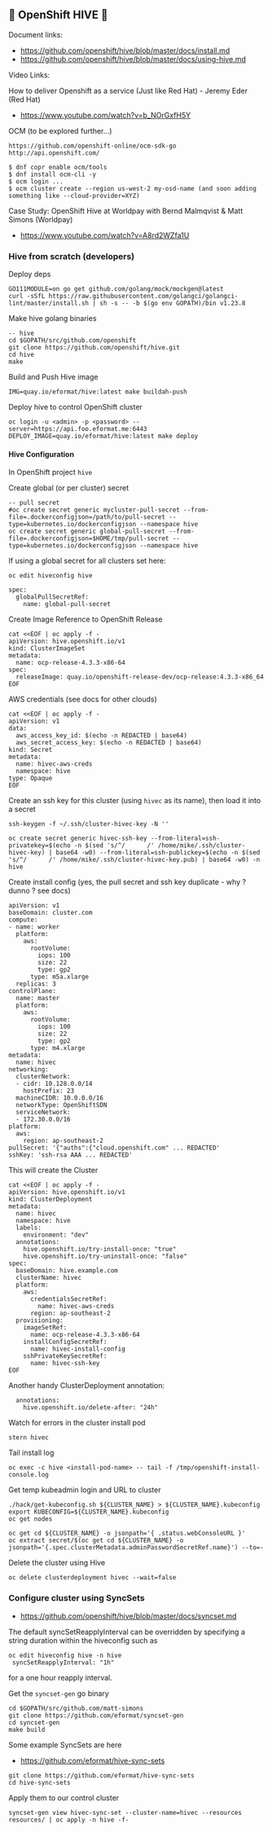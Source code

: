 ## 🐝 OpenShift HIVE 🐝

Document links:

- https://github.com/openshift/hive/blob/master/docs/install.md
- https://github.com/openshift/hive/blob/master/docs/using-hive.md

Video Links:

How to deliver Openshift as a service (Just like Red Hat) - Jeremy Eder (Red Hat)
- https://www.youtube.com/watch?v=b_NOrGxfH5Y

OCM (to be explored further...)
```
https://github.com/openshift-online/ocm-sdk-go
http://api.openshift.com/

$ dnf copr enable ocm/tools
$ dnf install ocm-cli -y
$ ocm login ...
$ ocm cluster create --region us-west-2 my-osd-name (and soon adding something like --cloud-provider=XYZ)
```

Case Study: OpenShift Hive at Worldpay with Bernd Malmqvist & Matt Simons (Worldpay)
- https://www.youtube.com/watch?v=A8rd2WZfa1U

### Hive from scratch (developers)

Deploy deps
```
GO111MODULE=on go get github.com/golang/mock/mockgen@latest
curl -sSfL https://raw.githubusercontent.com/golangci/golangci-lint/master/install.sh | sh -s -- -b $(go env GOPATH)/bin v1.23.8
```

Make hive golang binaries
```
-- hive
cd $GOPATH/src/github.com/openshift
git clone https://github.com/openshift/hive.git
cd hive
make
```

Build and Push Hive image
```
IMG=quay.io/eformat/hive:latest make buildah-push
```

Deploy hive to control OpenShift cluster
```
oc login -u <admin> -p <password> --server=https://api.foo.eformat.me:6443
DEPLOY_IMAGE=quay.io/eformat/hive:latest make deploy
```

#### Hive Configuration

In OpenShift project `hive`

Create global (or per cluster) secret
```
-- pull secret
#oc create secret generic mycluster-pull-secret --from-file=.dockerconfigjson=/path/to/pull-secret --type=kubernetes.io/dockerconfigjson --namespace hive
oc create secret generic global-pull-secret --from-file=.dockerconfigjson=$HOME/tmp/pull-secret --type=kubernetes.io/dockerconfigjson --namespace hive
```

If using a global secret for all clusters set here:
```
oc edit hiveconfig hive

spec:
  globalPullSecretRef:
    name: global-pull-secret
```

Create Image Reference to OpenShift Release
```
cat <<EOF | oc apply -f -
apiVersion: hive.openshift.io/v1
kind: ClusterImageSet
metadata:
  name: ocp-release-4.3.3-x86-64
spec:
  releaseImage: quay.io/openshift-release-dev/ocp-release:4.3.3-x86_64
EOF
```

AWS credentials (see docs for other clouds)
```
cat <<EOF | oc apply -f -
apiVersion: v1
data:
  aws_access_key_id: $(echo -n REDACTED | base64)
  aws_secret_access_key: $(echo -n REDACTED | base64)
kind: Secret
metadata:
  name: hivec-aws-creds
  namespace: hive
type: Opaque
EOF
```

Create an ssh key for this cluster (using `hivec` as its name), then load it into a secret
```
ssh-keygen -f ~/.ssh/cluster-hivec-key -N ''

oc create secret generic hivec-ssh-key --from-literal=ssh-privatekey=$(echo -n $(sed 's/^/      /' /home/mike/.ssh/cluster-hivec-key) | base64 -w0) --from-literal=ssh-publickey=$(echo -n $(sed 's/^/      /' /home/mike/.ssh/cluster-hivec-key.pub) | base64 -w0) -n hive
```

Create install config (yes, the pull secret and ssh key duplicate - why ? dunno ? see docs)
```
apiVersion: v1
baseDomain: cluster.com
compute:
- name: worker
  platform:
    aws:
      rootVolume:
        iops: 100
        size: 22
        type: gp2
      type: m5a.xlarge
  replicas: 3
controlPlane:
  name: master
  platform:
    aws:
      rootVolume:
        iops: 100
        size: 22
        type: gp2
      type: m4.xlarge
metadata:
  name: hivec
networking:
  clusterNetwork:
  - cidr: 10.128.0.0/14
    hostPrefix: 23
  machineCIDR: 10.0.0.0/16
  networkType: OpenShiftSDN
  serviceNetwork:
  - 172.30.0.0/16  
platform:
  aws:
    region: ap-southeast-2
pullSecret: '{"auths":{"cloud.openshift.com" ... REDACTED'
sshKey: 'ssh-rsa AAA ... REDACTED'
```

This will create the Cluster
```
cat <<EOF | oc apply -f -
apiVersion: hive.openshift.io/v1
kind: ClusterDeployment
metadata:
  name: hivec
  namespace: hive
  labels:
    environment: "dev"
  annotations:
    hive.openshift.io/try-install-once: "true"
    hive.openshift.io/try-uninstall-once: "false"  
spec:
  baseDomain: hive.example.com
  clusterName: hivec
  platform:
    aws:
      credentialsSecretRef:
        name: hivec-aws-creds
      region: ap-southeast-2
  provisioning:
    imageSetRef:
      name: ocp-release-4.3.3-x86-64
    installConfigSecretRef:
      name: hivec-install-config
    sshPrivateKeySecretRef:
      name: hivec-ssh-key
EOF
```

Another handy ClusterDeployment annotation:
```
  annotations:
    hive.openshift.io/delete-after: "24h"
```

Watch for errors in the cluster install pod
```
stern hivec
```

Tail install log
```
oc exec -c hive <install-pod-name> -- tail -f /tmp/openshift-install-console.log
```

Get temp kubeadmin login and URL to cluster
```
./hack/get-kubeconfig.sh ${CLUSTER_NAME} > ${CLUSTER_NAME}.kubeconfig
export KUBECONFIG=${CLUSTER_NAME}.kubeconfig
oc get nodes

oc get cd ${CLUSTER_NAME} -o jsonpath='{ .status.webConsoleURL }'
oc extract secret/$(oc get cd ${CLUSTER_NAME} -o jsonpath='{.spec.clusterMetadata.adminPasswordSecretRef.name}') --to=-
```

Delete the cluster using Hive
```
oc delete clusterdeployment hivec --wait=false
```

### Configure cluster using SyncSets

- https://github.com/openshift/hive/blob/master/docs/syncset.md

The default syncSetReapplyInterval can be overridden by specifying a string duration within the hiveconfig such as
```
oc edit hiveconfig hive -n hive
 syncSetReapplyInterval: "1h"
```
for a one hour reapply interval.

Get the `syncset-gen` go binary
```
cd $GOPATH/src/github.com/matt-simons
git clone https://github.com/eformat/syncset-gen
cd syncset-gen
make build
```

Some example SyncSets are here
- https://github.com/eformat/hive-sync-sets

```
git clone https://github.com/eformat/hive-sync-sets
cd hive-sync-sets
```
Apply them to our control cluster
```
syncset-gen view hivec-sync-set --cluster-name=hivec --resources resources/ | oc apply -n hive -f-
```